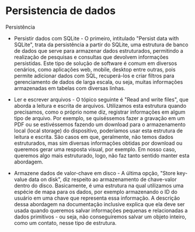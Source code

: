 # Persistencia de dados 

Persistência
* Persistir dados com SQLite - O primeiro, intitulado "Persist data with SQLite", trata da persistência a partir do SQLite, uma estrutura de banco de dados que serve para armazenar dados estruturados, permitindo a realização de pesquisas e consultas que devolvem informações persistidas. Este tipo de solução de software é comum em diversos cenários, como aplicações web, mobile, desktop entre outras, pois permite adicionar dados com SQL, recuperá-los e criar filtros para gerenciamento de dados de larga escala, ou seja, muitas informações armazenadas em tabelas com diversas linhas.

* Ler e escrever arquivos - O tópico seguinte é "Read and write files", que aborda a leitura e escrita de arquivos. Utilizamos esta estrutura quando precisamos, como o próprio nome diz, registrar informações em algum tipo de arquivo. Por exemplo, se quiséssemos fazer a gravação em um PDF ou se estivéssemos fazendo um download para o armazenamento local (local storage) do dispositivo, poderíamos usar esta estrutura de leitura e escrita. São casos em que, geralmente, não temos dados estruturados, mas sim diversas informações obtidas por download ou queremos gerar uma resposta visual, por exemplo. Em nosso caso, queremos algo mais estruturado, logo, não faz tanto sentido manter esta abordagem.

* Armazene dados de valor-chave em disco - A última opção, "Store key-value data on disk", diz respeito ao armazenamento de chave-valor dentro do disco. Basicamente, é uma estrutura na qual utilizamos uma espécie de mapa para os dados, por exemplo armazenando o ID do usuário em uma chave que representa essa informação. A descrição dessa abordagem na documentação inclusive explica que ela deve ser usada quando queremos salvar informações pequenas e relacionadas a dados primitivos - ou seja, não conseguiremos salvar um objeto inteiro, como um contato, nesse tipo de estrutura.

